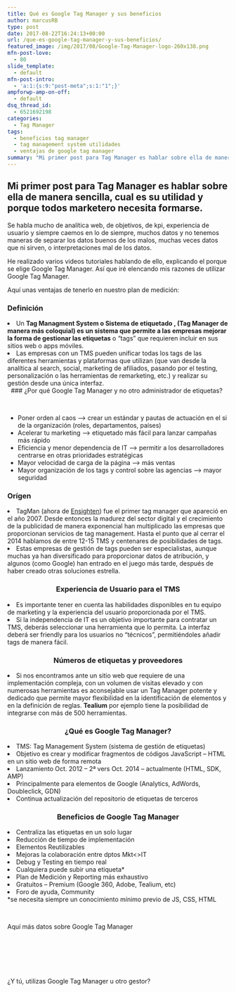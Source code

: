 ```yaml
---
title: Qué es Google Tag Manager y sus beneficios
author: marcusRB
type: post
date: 2017-08-22T16:24:13+00:00
url: /que-es-google-tag-manager-y-sus-beneficios/
featured_image: /img/2017/08/Google-Tag-Manager-logo-260x138.png
mfn-post-love:
  - 80
slide_template:
  - default
mfn-post-intro:
  - 'a:1:{s:9:"post-meta";s:1:"1";}'
ampforwp-amp-on-off:
  - default
dsq_thread_id:
  - 6521692198
categories:
  - Tag Manager
tags:
  - beneficios tag manager
  - tag management system utilidades
  - ventajas de google tag manager
summary: "Mi primer post para Tag Manager es hablar sobre ella de manera sencilla, cual es su utilidad y porque todos marketero necesita formarse."
---
```


## Mi primer post para Tag Manager es hablar sobre ella de manera sencilla, cual es su utilidad y porque todos marketero necesita formarse.

Se habla mucho de analítica web, de objetivos, de kpi, experiencia de usuario y siempre caemos en lo de siempre, muchos datos y no tenemos maneras de separar los datos buenos de los malos, muchas veces datos que ni sirven, o interpretaciones mal de los datos.

He realizado varios videos tutoriales hablando de ello, explicando el porque se elige Google Tag Manager. Así que iré elencando mis razones de utilizar Google Tag Manager.

Aquí unas ventajas de tenerlo en nuestro plan de medición:

###  Definición


<li>
  <span style="font-weight: 400;">Un </span><b>Tag Managment System o Sistema de etiquetado , (Tag Manager de manera más coloquial) es un sistema que permite a las empresas mejorar la forma de gestionar las etiquetas</b><span style="font-weight: 400;"> o “tags” que requieren incluir en sus sitios web o apps móviles.</span>
</li>



<li style="font-weight: 400;">
  <span style="font-weight: 400;">Las empresas con un TMS pueden unificar todas los tags de las diferentes herramientas y plataformas que utilizan (que van desde la analítica al search, social, marketing de afiliados, pasando por el testing, personalización o las herramientas de remarketing, etc.) y realizar su gestión desde una única interfaz.</span>
</li>
&nbsp;
### ¿Por qué Google Tag Manager y no otro administrador de etiquetas?


&nbsp;

  * Poner orden al caos —> crear un estándar y pautas de actuación en el si de la organización (roles, departamentos, países)
  * Acelerar tu marketing —> etiquetado más fácil para lanzar campañas más rápido
  * Eficiencia y menor dependencia de IT —> permitir a los desarrolladores centrarse en otras prioridades estratégicas
  * Mayor velocidad de carga de la página —> más ventas
  * Mayor organización de los tags y control sobre las agencias —> mayor seguridad

### Orígen

<li style="font-weight: 400;">
  <span style="font-weight: 400;">TagMan (ahora de </span><a href="https://www.ensighten.com/"><span style="font-weight: 400;">Ensighten</span></a><span style="font-weight: 400;">) fue el primer tag manager que apareció en el año 2007. Desde entonces la madurez del sector digital y el crecimiento de la publicidad de manera exponencial han multiplicado las empresas que proporcionan servicios de tag management. Hasta el punto que al cerrar el 2014 hablamos de entre 12-15 TMS y centenares de posibilidades de tags.</span>&nbsp;
</li>
<li style="font-weight: 400;">
  <span style="font-weight: 400;">Estas empresas de gestión de tags pueden ser especialistas, aunque muchas ya han diversificado para proporcionar datos de atribución, y algunos (como Google) han entrado en el juego más tarde, después de haber creado otras soluciones estrella.</span>
</li>

<h3 style="text-align: center;">
  Experiencia de Usuario para el TMS
</h3>

<li style="font-weight: 400;">
  <span style="font-weight: 400;">Es importante tener en cuenta las habilidades disponibles en tu equipo de marketing y la experiencia del usuario proporcionada por el TMS.</span>&nbsp;
</li>
<li style="font-weight: 400;">
  <span style="font-weight: 400;">Si la independencia de IT es un objetivo importante para contratar un TMS, deberás seleccionar una herramienta que lo permita. La interfaz deberá ser friendly para los usuarios no “técnicos”, permitiéndoles añadir tags de manera fácil.</span>
</li>

<h3 style="text-align: center;">
  Números de etiquetas y proveedores
</h3>

<li style="font-weight: 400;">
  <span style="font-weight: 400;">Si nos encontramos ante un sitio web que requiere de una implementación compleja, con un volumen de visitas elevado y con numerosas herramientas es aconsejable usar un Tag Manager potente y dedicado que permite mayor flexibilidad en la identificación de elementos y en la definición de reglas. </span><b>Tealium</b><span style="font-weight: 400;"> por ejemplo tiene la posibilidad de integrarse con más de 500 herramientas.</span>
</li>

<h3 style="text-align: center;">
  ¿Qué es Google Tag Manager?
</h3>

<li style="font-weight: 400;">
  <span style="font-weight: 400;">TMS: Tag Management System (sistema de gestión de etiquetas)</span>
</li>
<li style="font-weight: 400;">
  <span style="font-weight: 400;">Objetivo es crear y modificar fragmentos de códigos JavaScript &#8211; HTML en un sitio web de forma remota </span>
</li>
<li style="font-weight: 400;">
  <span style="font-weight: 400;">Lanzamiento Oct. 2012 &#8211; 2ª vers Oct. 2014 &#8211; actualmente (HTML, SDK, AMP)</span>
</li>
<li style="font-weight: 400;">
  <span style="font-weight: 400;">Principalmente para elementos de Google (Analytics, AdWords, Doubleclick, GDN)</span>
</li>
<li style="font-weight: 400;">
  <span style="font-weight: 400;">Continua actualización del repositorio de etiquetas de terceros</span>
</li>

<h3 style="text-align: center;">
  Beneficios de Google Tag Manager
</h3>

<li style="font-weight: 400;">
  <span style="font-weight: 400;">Centraliza las etiquetas en un solo lugar</span>
</li>
<li style="font-weight: 400;">
  <span style="font-weight: 400;">Reducción de tiempo de implementación</span>
</li>
<li style="font-weight: 400;">
  <span style="font-weight: 400;">Elementos Reutilizables</span>
</li>
<li style="font-weight: 400;">
  <span style="font-weight: 400;">Mejoras la colaboración entre dptos Mkt<>IT</span>
</li>
<li style="font-weight: 400;">
  <span style="font-weight: 400;">Debug y Testing en tiempo real</span>
</li>
<li style="font-weight: 400;">
  <span style="font-weight: 400;">Cualquiera puede subir una etiqueta*</span>
</li>
<li style="font-weight: 400;">
  <span style="font-weight: 400;">Plan de Medición y Reporting más exhaustivo</span>
</li>
<li style="font-weight: 400;">
  <span style="font-weight: 400;">Gratuitos &#8211; Premium (Google 360, Adobe, Tealium, etc)</span>
</li>
<li style="font-weight: 400;">
  <span style="font-weight: 400;">Foro de ayuda, Community</span><br /> <span style="font-weight: 400;">*se necesita siempre un conocimiento mínimo previo de JS, CSS, HTML</span>
</li>

&nbsp;

Aquí más datos sobre Google Tag Manager

&nbsp;

&nbsp;

&nbsp;

¿Y tú, utilizas Google Tag Manager u otro gestor?
